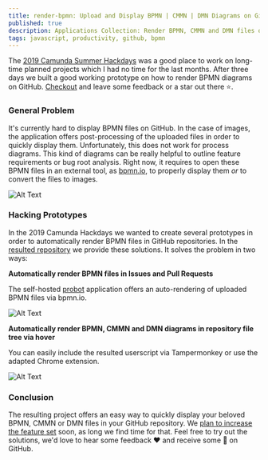 ```yaml
---
title: render-bpmn: Upload and Display BPMN | CMMN | DMN Diagrams on Github
published: true
description: Applications Collection: Render BPMN, CMMN and DMN files on GitHub
tags: javascript, productivity, github, bpmn
---
```


The [2019 Camunda Summer Hackdays](https://twitter.com/Camunda/status/1164197803792490502) was a good place to work on long-time planned projects which I had no time for the last months. After three days we built a good working prototype on how to render BPMN diagrams on GitHub. [Checkout](https://github.com/pinussilvestrus/github-bpmn) and leave some feedback or a star out there ⭐️.

### General Problem

It's currently hard to display BPMN files on GitHub. In the case of images, the application offers post-processing of the uploaded files in order to quickly display them. Unfortunately, this does not work for process diagrams. This kind of diagrams can be really helpful to outline feature requirements or bug root analysis. Right now, it requires to open these BPMN files in an external tool, as [bpmn.io](https://bpmn.io), to properly display them _or_ to convert the files to images.

![Alt Text](https://thepracticaldev.s3.amazonaws.com/i/2vntycntkyyjiazxb45r.png)

### Hacking Prototypes

In the 2019 Camunda Hackdays we wanted to create several prototypes in order to automatically render BPMN files in GitHub repositories. In the [resulted repository](https://github.com/pinussilvestrus/github-bpmn) we provide these solutions. It solves the problem in two ways:

__Automatically render BPMN files in Issues and Pull Requests__

The self-hosted [probot](https://github.com/probot/probot) application offers an auto-rendering of uploaded BPMN files via bpmn.io. 

![Alt Text](https://thepracticaldev.s3.amazonaws.com/i/t42rjzlna8a4lb96ddtu.gif)

__Automatically render BPMN, CMMN and DMN diagrams in repository file tree via hover__

You can easily include the resulted userscript via Tampermonkey or use the adapted Chrome extension.

![Alt Text](https://thepracticaldev.s3.amazonaws.com/i/fm1696p32yu2q0if807a.gif)

### Conclusion

The resulting project offers an easy way to quickly display your beloved BPMN, CMMN or DMN files in your GitHub repository. We [plan to increase the feature set](https://github.com/pinussilvestrus/github-bpmn/issues) soon, as long we find time for that. Feel free to try out the solutions, we'd love to hear some feedback ❤️ and receive some 🌟 on GitHub.

